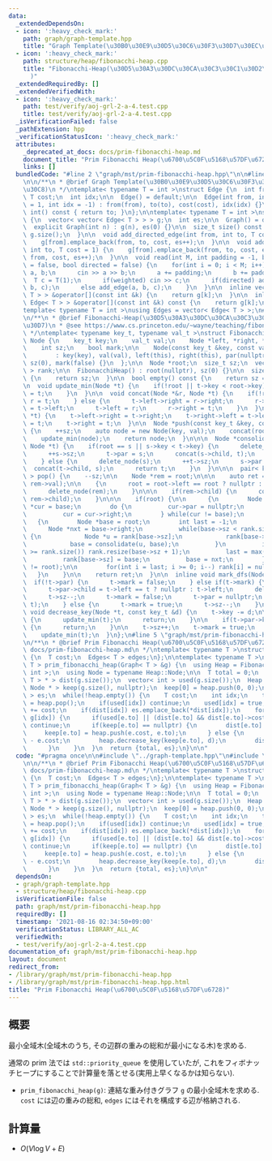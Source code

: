 ```yaml
---
data:
  _extendedDependsOn:
  - icon: ':heavy_check_mark:'
    path: graph/graph-template.hpp
    title: "Graph Template(\u30B0\u30E9\u30D5\u30C6\u30F3\u30D7\u30EC\u30FC\u30C8)"
  - icon: ':heavy_check_mark:'
    path: structure/heap/fibonacchi-heap.cpp
    title: "Fibonacchi-Heap(\u30D5\u30A3\u30DC\u30CA\u30C3\u30C1\u30D2\u30FC\u30D7\
      )"
  _extendedRequiredBy: []
  _extendedVerifiedWith:
  - icon: ':heavy_check_mark:'
    path: test/verify/aoj-grl-2-a-4.test.cpp
    title: test/verify/aoj-grl-2-a-4.test.cpp
  _isVerificationFailed: false
  _pathExtension: hpp
  _verificationStatusIcon: ':heavy_check_mark:'
  attributes:
    _deprecated_at_docs: docs/prim-fibonacchi-heap.md
    document_title: "Prim Fibonacchi Heap(\u6700\u5C0F\u5168\u57DF\u6728)"
    links: []
  bundledCode: "#line 2 \"graph/mst/prim-fibonacchi-heap.hpp\"\n\n#line 2 \"graph/graph-template.hpp\"\
    \n\n/**\n * @brief Graph Template(\u30B0\u30E9\u30D5\u30C6\u30F3\u30D7\u30EC\u30FC\
    \u30C8)\n */\ntemplate< typename T = int >\nstruct Edge {\n  int from, to;\n \
    \ T cost;\n  int idx;\n\n  Edge() = default;\n\n  Edge(int from, int to, T cost\
    \ = 1, int idx = -1) : from(from), to(to), cost(cost), idx(idx) {}\n\n  operator\
    \ int() const { return to; }\n};\n\ntemplate< typename T = int >\nstruct Graph\
    \ {\n  vector< vector< Edge< T > > > g;\n  int es;\n\n  Graph() = default;\n\n\
    \  explicit Graph(int n) : g(n), es(0) {}\n\n  size_t size() const {\n    return\
    \ g.size();\n  }\n\n  void add_directed_edge(int from, int to, T cost = 1) {\n\
    \    g[from].emplace_back(from, to, cost, es++);\n  }\n\n  void add_edge(int from,\
    \ int to, T cost = 1) {\n    g[from].emplace_back(from, to, cost, es);\n    g[to].emplace_back(to,\
    \ from, cost, es++);\n  }\n\n  void read(int M, int padding = -1, bool weighted\
    \ = false, bool directed = false) {\n    for(int i = 0; i < M; i++) {\n      int\
    \ a, b;\n      cin >> a >> b;\n      a += padding;\n      b += padding;\n    \
    \  T c = T(1);\n      if(weighted) cin >> c;\n      if(directed) add_directed_edge(a,\
    \ b, c);\n      else add_edge(a, b, c);\n    }\n  }\n\n  inline vector< Edge<\
    \ T > > &operator[](const int &k) {\n    return g[k];\n  }\n\n  inline const vector<\
    \ Edge< T > > &operator[](const int &k) const {\n    return g[k];\n  }\n};\n\n\
    template< typename T = int >\nusing Edges = vector< Edge< T > >;\n#line 1 \"structure/heap/fibonacchi-heap.cpp\"\
    \n/**\n * @brief Fibonacchi-Heap(\u30D5\u30A3\u30DC\u30CA\u30C3\u30C1\u30D2\u30FC\
    \u30D7)\n * @see https://www.cs.princeton.edu/~wayne/teaching/fibonacci-heap.pdf\n\
    \ */\ntemplate< typename key_t, typename val_t >\nstruct FibonacchiHeap {\n  struct\
    \ Node {\n    key_t key;\n    val_t val;\n    Node *left, *right, *child, *par;\n\
    \    int sz;\n    bool mark;\n\n    Node(const key_t &key, const val_t &val)\n\
    \        : key(key), val(val), left(this), right(this), par(nullptr), child(nullptr),\
    \ sz(0), mark(false) {}\n  };\n\n  Node *root;\n  size_t sz;\n  vector< Node *\
    \ > rank;\n\n  FibonacchiHeap() : root(nullptr), sz(0) {}\n\n  size_t size() const\
    \ {\n    return sz;\n  }\n\n  bool empty() const {\n    return sz == 0;\n  }\n\
    \n  void update_min(Node *t) {\n    if(!root || t->key < root->key) {\n      root\
    \ = t;\n    }\n  }\n\n  void concat(Node *&r, Node *t) {\n    if(!r) {\n     \
    \ r = t;\n    } else {\n      t->left->right = r->right;\n      r->right->left\
    \ = t->left;\n      t->left = r;\n      r->right = t;\n    }\n  }\n\n  void delete_node(Node\
    \ *t) {\n    t->left->right = t->right;\n    t->right->left = t->left;\n    t->left\
    \ = t;\n    t->right = t;\n  }\n\n  Node *push(const key_t &key, const val_t &val)\
    \ {\n    ++sz;\n    auto node = new Node(key, val);\n    concat(root, node);\n\
    \    update_min(node);\n    return node;\n  }\n\n\n  Node *consolidate(Node *s,\
    \ Node *t) {\n    if(root == s || s->key < t->key) {\n      delete_node(t);\n\
    \      ++s->sz;\n      t->par = s;\n      concat(s->child, t);\n      return s;\n\
    \    } else {\n      delete_node(s);\n      ++t->sz;\n      s->par = t;\n    \
    \  concat(t->child, s);\n      return t;\n    }\n  }\n\n\n  pair< key_t, val_t\
    \ > pop() {\n    --sz;\n\n    Node *rem = root;\n\n\n    auto ret = make_pair(rem->key,\
    \ rem->val);\n\n    {\n      root = root->left == root ? nullptr : root->left;\n\
    \      delete_node(rem);\n    }\n\n\n    if(rem->child) {\n      concat(root,\
    \ rem->child);\n    }\n\n\n    if(root) {\n\n      {\n        Node *base = root,\
    \ *cur = base;\n        do {\n          cur->par = nullptr;\n          update_min(cur);\n\
    \          cur = cur->right;\n        } while(cur != base);\n      }\n\n\n   \
    \   {\n        Node *base = root;\n        int last = -1;\n        do {\n    \
    \      Node *nxt = base->right;\n          while(base->sz < rank.size() && rank[base->sz])\
    \ {\n            Node *u = rank[base->sz];\n            rank[base->sz] = nullptr;\n\
    \            base = consolidate(u, base);\n          }\n          if(base->sz\
    \ >= rank.size()) rank.resize(base->sz + 1);\n          last = max(last, base->sz);\n\
    \          rank[base->sz] = base;\n          base = nxt;\n        } while(base\
    \ != root);\n\n        for(int i = last; i >= 0; i--) rank[i] = nullptr;\n   \
    \   }\n    }\n\n    return ret;\n  }\n\n  inline void mark_dfs(Node *t) {\n  \
    \  if(!t->par) {\n      t->mark = false;\n    } else if(t->mark) {\n      mark_dfs(t->par);\n\
    \      t->par->child = t->left == t ? nullptr : t->left;\n      delete_node(t);\n\
    \      t->sz--;\n      t->mark = false;\n      t->par = nullptr;\n      concat(root,\
    \ t);\n    } else {\n      t->mark = true;\n      t->sz--;\n    }\n  }\n\n\n \
    \ void decrease_key(Node *t, const key_t &d) {\n    t->key -= d;\n\n    if(!t->par)\
    \ {\n      update_min(t);\n      return;\n    }\n\n    if(t->par->key <= t->key)\
    \ {\n      return;\n    }\n\n    t->sz++;\n    t->mark = true;\n    mark_dfs(t);\n\
    \    update_min(t);\n  }\n};\n#line 5 \"graph/mst/prim-fibonacchi-heap.hpp\"\n\
    \n/**\n * @brief Prim Fibonacchi Heap(\u6700\u5C0F\u5168\u57DF\u6728)\n * @docs\
    \ docs/prim-fibonacchi-heap.md\n */\ntemplate< typename T >\nstruct MinimumSpanningTree\
    \ {\n  T cost;\n  Edges< T > edges;\n};\n\ntemplate< typename T >\nMinimumSpanningTree<\
    \ T > prim_fibonacchi_heap(Graph< T > &g) {\n  using Heap = FibonacchiHeap< T,\
    \ int >;\n  using Node = typename Heap::Node;\n\n  T total = 0;\n  vector< Edge<\
    \ T > * > dist(g.size());\n  vector< int > used(g.size());\n  Heap heap;\n  vector<\
    \ Node * > keep(g.size(), nullptr);\n  keep[0] = heap.push(0, 0);\n  Edges< T\
    \ > es;\n  while(!heap.empty()) {\n    T cost;\n    int idx;\n    tie(cost, idx)\
    \ = heap.pop();\n    if(used[idx]) continue;\n    used[idx] = true;\n    total\
    \ += cost;\n    if(dist[idx]) es.emplace_back(*dist[idx]);\n    for(auto &e :\
    \ g[idx]) {\n      if(used[e.to] || (dist[e.to] && dist[e.to]->cost <= e.cost))\
    \ continue;\n      if(keep[e.to] == nullptr) {\n        dist[e.to] = &e;\n   \
    \     keep[e.to] = heap.push(e.cost, e.to);\n      } else {\n        T d = dist[e.to]->cost\
    \ - e.cost;\n        heap.decrease_key(keep[e.to], d);\n        dist[e.to] = &e;\n\
    \      }\n    }\n  }\n  return {total, es};\n}\n\n"
  code: "#pragma once\n\n#include \"../graph-template.hpp\"\n#include \"../../structure/heap/fibonacchi-heap.cpp\"\
    \n\n/**\n * @brief Prim Fibonacchi Heap(\u6700\u5C0F\u5168\u57DF\u6728)\n * @docs\
    \ docs/prim-fibonacchi-heap.md\n */\ntemplate< typename T >\nstruct MinimumSpanningTree\
    \ {\n  T cost;\n  Edges< T > edges;\n};\n\ntemplate< typename T >\nMinimumSpanningTree<\
    \ T > prim_fibonacchi_heap(Graph< T > &g) {\n  using Heap = FibonacchiHeap< T,\
    \ int >;\n  using Node = typename Heap::Node;\n\n  T total = 0;\n  vector< Edge<\
    \ T > * > dist(g.size());\n  vector< int > used(g.size());\n  Heap heap;\n  vector<\
    \ Node * > keep(g.size(), nullptr);\n  keep[0] = heap.push(0, 0);\n  Edges< T\
    \ > es;\n  while(!heap.empty()) {\n    T cost;\n    int idx;\n    tie(cost, idx)\
    \ = heap.pop();\n    if(used[idx]) continue;\n    used[idx] = true;\n    total\
    \ += cost;\n    if(dist[idx]) es.emplace_back(*dist[idx]);\n    for(auto &e :\
    \ g[idx]) {\n      if(used[e.to] || (dist[e.to] && dist[e.to]->cost <= e.cost))\
    \ continue;\n      if(keep[e.to] == nullptr) {\n        dist[e.to] = &e;\n   \
    \     keep[e.to] = heap.push(e.cost, e.to);\n      } else {\n        T d = dist[e.to]->cost\
    \ - e.cost;\n        heap.decrease_key(keep[e.to], d);\n        dist[e.to] = &e;\n\
    \      }\n    }\n  }\n  return {total, es};\n}\n\n"
  dependsOn:
  - graph/graph-template.hpp
  - structure/heap/fibonacchi-heap.cpp
  isVerificationFile: false
  path: graph/mst/prim-fibonacchi-heap.hpp
  requiredBy: []
  timestamp: '2021-08-16 02:34:50+09:00'
  verificationStatus: LIBRARY_ALL_AC
  verifiedWith:
  - test/verify/aoj-grl-2-a-4.test.cpp
documentation_of: graph/mst/prim-fibonacchi-heap.hpp
layout: document
redirect_from:
- /library/graph/mst/prim-fibonacchi-heap.hpp
- /library/graph/mst/prim-fibonacchi-heap.hpp.html
title: "Prim Fibonacchi Heap(\u6700\u5C0F\u5168\u57DF\u6728)"
---
```

## 概要

最小全域木(全域木のうち, その辺群の重みの総和が最小になる木)を求める.

通常の prim 法では `std::priority_queue` を使用していたが, これをフィボナッチヒープにすることで計算量を落とせる(実用上早くなるかは知らない).

* `prim_fibonacchi_heap(g)`: 連結な重み付きグラフ `g` の最小全域木を求める. `cost` には辺の重みの総和, `edges` にはそれを構成する辺が格納される.

## 計算量

* $O(V \log V + E)$ 
